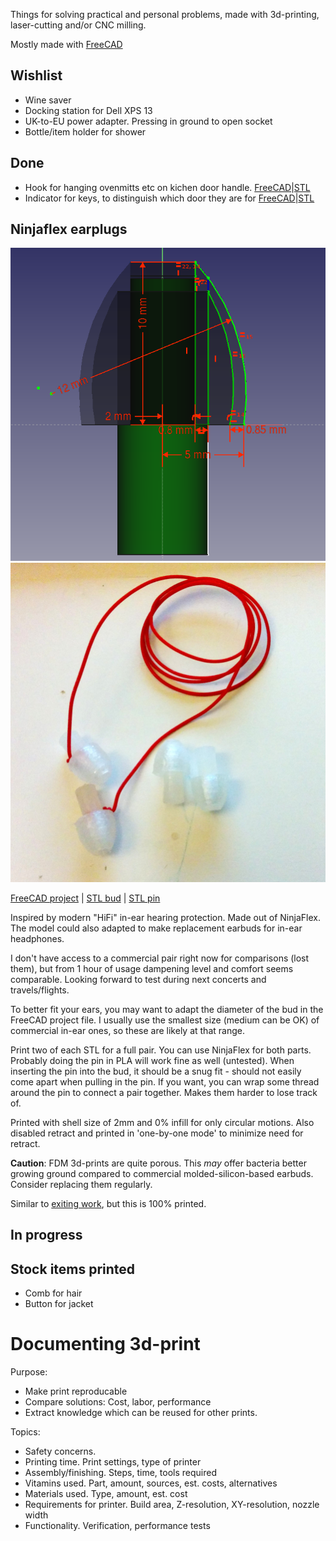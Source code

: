 Things for solving practical and personal problems,
made with 3d-printing, laser-cutting and/or CNC milling.

Mostly made with [FreeCAD](http://www.freecadweb.org/)

Wishlist
--------

* Wine saver
* Docking station for Dell XPS 13
* UK-to-EU power adapter. Pressing in ground to open socket
* Bottle/item holder for shower

Done
-----

* Hook for hanging ovenmitts etc on kichen door handle.
[FreeCAD](./handle-hook.fcstd)|[STL](./handle-hook.stl)
* Indicator for keys, to distinguish which door they are for
[FreeCAD](./triowing-keycap-identifier.fcstd)|[STL](./triowing-keycap-identifier.stl)

## Ninjaflex earplugs

![Model](./doc/earplugs-model.png)
![First test pieces](./doc/earplugs-printed.jpg)

[FreeCAD project](./earplugs.fcstd) | [STL bud](./export/earplugs-bud-2.stl) | [STL pin](./export/earplugs-pin-4.stl)

Inspired by modern "HiFi" in-ear hearing protection. Made out of NinjaFlex.
The model could also adapted to make replacement earbuds for in-ear headphones.

I don't have access to a commercial pair right now for comparisons (lost them),
but from 1 hour of usage dampening level and comfort seems comparable.
Looking forward to test during next concerts and travels/flights.

To better fit your ears, you may want to adapt the diameter of the bud in the FreeCAD project file.
I usually use the smallest size (medium can be OK) of commercial in-ear ones, so these are likely at that range.

Print two of each STL for a full pair. You can use NinjaFlex for both parts.
Probably doing the pin in PLA will work fine as well (untested).
When inserting the pin into the bud, it should be a snug fit - should not easily come apart when pulling in the pin.
If you want, you can wrap some thread around the pin to connect a pair together. Makes them harder to lose track of.

Printed with shell size of 2mm and 0% infill for only circular motions.
Also disabled retract and printed in 'one-by-one mode' to minimize need for retract.

**Caution**: FDM 3d-prints are quite porous. This *may* offer bacteria better growing ground
compared to commercial molded-silicon-based earbuds. Consider replacing them regularly.

Similar to [exiting work](http://www.thingiverse.com/thing:484562/#files), but this is 100% printed.

## In progress



Stock items printed
----------

* Comb for hair
* Button for jacket


Documenting 3d-print
=======
Purpose:

* Make print reproducable
* Compare solutions: Cost, labor, performance
* Extract knowledge which can be reused for other prints.

Topics:

* Safety concerns.
* Printing time. Print settings, type of printer
* Assembly/finishing. Steps, time, tools required
* Vitamins used. Part, amount, sources, est. costs, alternatives
* Materials used. Type, amount, est. cost
* Requirements for printer. Build area, Z-resolution, XY-resolution, nozzle width
* Functionality. Verification, performance tests
